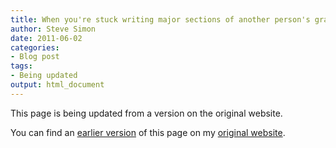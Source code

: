 ```yaml
---
title: When you're stuck writing major sections of another person's grant
author: Steve Simon
date: 2011-06-02
categories:
- Blog post
tags:
- Being updated
output: html_document
---
```


This page is being updated from a version on the original website.

<!---More--->

You can find an [earlier version][sim1] of this page on my [original website][sim2].

[sim1]: http://www.pmean.com/11/AnotherPersonsGrant.html
[sim2]: http://www.pmean.com/original_site.html 
